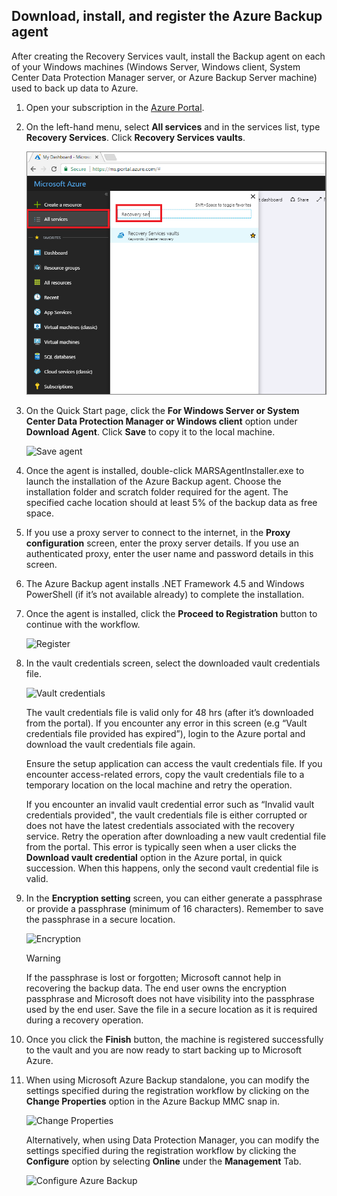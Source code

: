 ## Download, install, and register the Azure Backup agent
After creating the Recovery Services vault, install the Backup agent on each of your Windows machines (Windows Server, Windows client, System Center Data Protection Manager server, or Azure Backup Server machine) used to back up data to Azure.

1. Open your subscription in the [Azure Portal](https://ms.portal.azure.com/).
2. On the left-hand menu, select **All services** and in the services list, type **Recovery Services**. Click **Recovery Services vaults**.

   ![open Recovery Services vault](../articles/backup/media/tutorial-backup-windows-server-to-azure/full-browser-open-rs-vault_2.png)
3. On the Quick Start page, click the **For Windows Server or System Center Data Protection Manager or Windows client** option under **Download Agent**. Click **Save** to copy it to the local machine.
   
    ![Save agent](./media/backup-install-agent/agent.png)
4. Once the agent is installed, double-click MARSAgentInstaller.exe to launch the installation of the Azure Backup agent. Choose the installation folder and scratch folder required for the agent. The specified cache location should at least 5% of the backup data as free space.
5. If you use a proxy server to connect to the internet, in the **Proxy configuration** screen, enter the proxy server details. If you use an authenticated proxy, enter the user name and password details in this screen.
6. The Azure Backup agent installs .NET Framework 4.5 and Windows PowerShell (if it’s not available already) to complete the installation.
7. Once the agent is installed, click the **Proceed to Registration** button to continue with the workflow.
   
   ![Register](./media/backup-install-agent/register.png)
8. In the vault credentials screen, select the downloaded vault credentials file.
   
    ![Vault credentials](./media/backup-install-agent/vc.png)
   
    The vault credentials file is valid only for 48 hrs (after it’s downloaded from the portal). If you encounter any error in this screen (e.g “Vault credentials file provided has expired”), login to the Azure portal and download the vault credentials file again.
   
    Ensure the setup application can access the vault credentials file. If you encounter access-related errors, copy the vault credentials file to a temporary location on the local machine and retry the operation.
   
    If you encounter an invalid vault credential error such as “Invalid vault credentials provided", the vault credentials file is either corrupted or does not have the latest credentials associated with the recovery service. Retry the operation after downloading a new vault credential file from the portal. This error is typically seen when a user clicks the **Download vault credential** option in the Azure portal, in quick succession. When this happens, only the second vault credential file is valid.
9. In the **Encryption setting** screen, you can either generate a passphrase or provide a passphrase (minimum of 16 characters). Remember to save the passphrase in a secure location.
   
    ![Encryption](./media/backup-install-agent/encryption.png)
   
   > [!WARNING]
   > If the passphrase is lost or forgotten; Microsoft cannot help in recovering the backup data. The end user owns the encryption passphrase and Microsoft does not have visibility into the passphrase used by the end user. Save the file in a secure location as it is required during a recovery operation.
   > 
   > 
10. Once you click the **Finish** button, the machine is registered successfully to the vault and you are now ready to start backing up to Microsoft Azure.
11. When using Microsoft Azure Backup standalone, you can modify the settings specified during the registration workflow by clicking on the **Change Properties** option in the Azure Backup MMC snap in.
    
    ![Change Properties](./media/backup-install-agent/change.png)
    
    Alternatively, when using Data Protection Manager, you can modify the settings specified  during the registration workflow by clicking the **Configure** option by selecting **Online** under the **Management** Tab.
    
    ![Configure Azure Backup](./media/backup-install-agent/configure.png)

